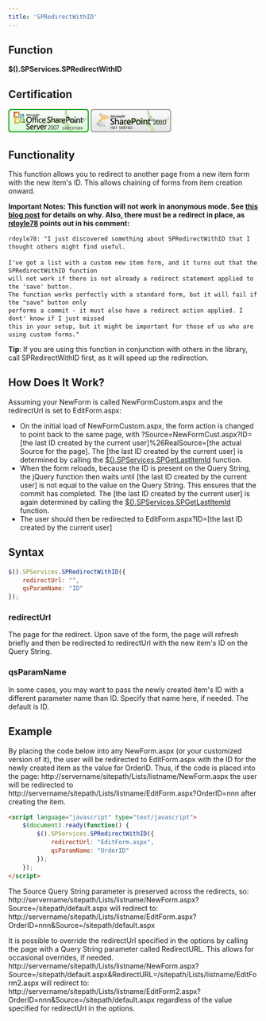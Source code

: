 ```yaml
---
title: 'SPRedirectWithID'
---
```


## Function

**$().SPServices.SPRedirectWithID**

## Certification

[![Certified for SharePoint 2007](/docs/img/sp2007-cert.jpg)](/docs/glossary/index.md#Certification) [![Not tested with SharePoint 2010](/docs/img/sp2010-notest.jpg "Not tested with SharePoint 2010")](/docs/glossary/index.md#Certification)

## Functionality

This function allows you to redirect to another page from a new item form with the new item's ID. This allows chaining of forms from item creation onward.

**Important Notes: This function will not work in anonymous mode. See [this blog post](http://sympmarc.com/2011/01/28/spservices-spredirectwithid-in-anonymous-mode-nope-wont-work/) for details on why. Also, there must be a redirect in place, as [rdoyle78](http://www.codeplex.com/site/users/view/rdoyle78) points out in his comment:**
```
rdoyle78: "I just discovered something about SPRedirectWithID that I thought others might find useful.

I've got a list with a custom new item form, and it turns out that the SPRedirectWithID function
will not work if there is not already a redirect statement applied to the 'save' button.
The function works perfectly with a standard form, but it will fail if the "save" button only
performs a commit - it must also have a redirect action applied. I dont' know if I just missed
this in your setup, but it might be important for those of us who are using custom forms."
```

**Tip**: If you are using this function in conjunction with others in the library, call SPRedirectWithID first, as it will speed up the redirection.

## How Does It Work?

Assuming your NewForm is called NewFormCustom.aspx and the redirectUrl is set to EditForm.aspx:

* On the initial load of NewFormCustom.aspx, the form action is changed to point back to the same page, with ?Source=NewFormCust.aspx?ID=[the last ID created by the current user]%26RealSource=[the actual Source for the page]. The [the last ID created by the current user] is determined by calling the [$().SPServices.SPGetLastItemId](/docs/value-added/SPGetLastItemId.md) function.
* When the form reloads, because the ID is present on the Query String, the jQuery function then waits until [the last ID created by the current user] is not equal to the value on the Query String. This ensures that the commit has completed. The [the last ID created by the current user] is again determined by calling the [$().SPServices.SPGetLastItemId](/docs/value-added/SPGetLastItemId.md) function.
* The user should then be redirected to EditForm.aspx?ID=[the last ID created by the current user]

## Syntax

``` javascript
$().SPServices.SPRedirectWithID({
	redirectUrl: "",
	qsParamName: "ID"
});
```

### redirectUrl

The page for the redirect. Upon save of the form, the page will refresh briefly and then be redirected to redirectUrl with the new item's ID on the Query String.

### qsParamName

In some cases, you may want to pass the newly created item's ID with a different parameter name than ID. Specify that name here, if needed. The default is ID.

## Example

By placing the code below into any NewForm.aspx (or your customized version of it), the user will be redirected to EditForm.aspx with the ID for the newly created item as the value for OrderID. Thus, if the code is placed into the page:
http://servername/sitepath/Lists/listname/NewForm.aspx
the user will be redirected to
http://servername/sitepath/Lists/listname/EditForm.aspx?OrderID=nnn
after creating the item.

``` html
<script language="javascript" type="text/javascript">
	$(document).ready(function() {
		$().SPServices.SPRedirectWithID({
			redirectUrl: "EditForm.aspx",
			qsParamName: "OrderID"
		});
	});
</script>
```

The Source Query String parameter is preserved across the redirects, so:
http://servername/sitepath/Lists/listname/NewForm.aspx?Source=/sitepath/default.aspx
will redirect to:
http://servername/sitepath/Lists/listname/EditForm.aspx?OrderID=nnn&Source=/sitepath/default.aspx

It is possible to override the redirectUrl specified in the options by calling the page with a Query String parameter called RedirectURL. This allows for occasional overrides, if needed.
http://servername/sitepath/Lists/listname/NewForm.aspx?Source=/sitepath/default.aspx&RedirectURL=/sitepath/Lists/listname/EditForm2.aspx
will redirect to:
http://servername/sitepath/Lists/listname/EditForm2.aspx?OrderID=nnn&Source=/sitepath/default.aspx
regardless of the value specified for redirectUrl in the options.
